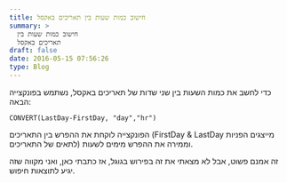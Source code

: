 ```yaml
---
title: חישוב כמות שעות בין תאריכים באקסל
summary: >
  חישוב כמות שעות בין
  תאריכים באקסל
draft: false
date: 2016-05-15 07:56:26
type: Blog
---
```

כדי לחשב את כמות השעות בין שני שדות של תאריכים באקסל, נשתמש בפונקצייה
הבאה:

`CONVERT(LastDay-FirstDay, "day","hr")`

הפונקצייה לוקחת את ההפרש בין התאריכים (FirstDay & LastDay מייצגים הפניות
לתאים של התאריכים) וממירה את ההפרש מימים לשעות.

זה אמנם פשוט, אבל לא מצאתי את זה בפירוש בגוגל, אז כתבתי כאן, ואני מקווה
שזה יגיע לתוצאות חיפוש.
